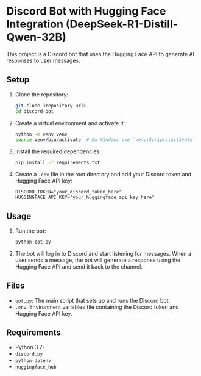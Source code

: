 # Discord Bot with Hugging Face Integration (DeepSeek-R1-Distill-Qwen-32B)

This project is a Discord bot that uses the Hugging Face API to generate AI responses to user messages.

## Setup

1. Clone the repository:
    ```sh
    git clone <repository-url>
    cd discord-bot
    ```

2. Create a virtual environment and activate it:
    ```sh
    python -m venv venv
    source venv/bin/activate  # On Windows use `venv\Scripts\activate`
    ```

3. Install the required dependencies:
    ```sh
    pip install -r requirements.txt
    ```

4. Create a `.env` file in the root directory and add your Discord token and Hugging Face API key:
    ```properties
    DISCORD_TOKEN="your_discord_token_here"
    HUGGINGFACE_API_KEY="your_huggingface_api_key_here"
    ```

## Usage

1. Run the bot:
    ```sh
    python bot.py
    ```

2. The bot will log in to Discord and start listening for messages. When a user sends a message, the bot will generate a response using the Hugging Face API and send it back to the channel.

## Files

- `bot.py`: The main script that sets up and runs the Discord bot.
- `.env`: Environment variables file containing the Discord token and Hugging Face API key.

## Requirements

- Python 3.7+
- `discord.py`
- `python-dotenv`
- `huggingface_hub`


